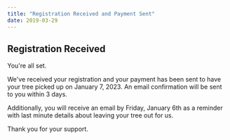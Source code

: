 ```yaml
---
title: "Registration Received and Payment Sent"
date: 2019-03-29
---
```


## Registration Received

You're all set.

We've received your registration and your payment has been sent to have your
tree picked up on January 7, 2023. An email confirmation will be sent to you
within 3 days.

Additionally, you will receive an email by Friday, January 6th as a reminder
with last minute details about leaving your tree out for us.

Thank you for your support.